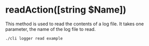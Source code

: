 # readAction([string $Name])
This method is used to read the contents of a log file. It takes one parameter, the name of the log file to read.

```command-line interface
./cli logger read example
```
